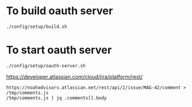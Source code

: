 # To build oauth server
```
./config/setup/build.sh
```

# To start oauth server
```
./config/setup/oauth-server.sh
```


https://developer.atlassian.com/cloud/jira/platform/rest/
```
https://noahadvisors.atlassian.net/rest/api/2/issue/MAG-42/comment > /tmp/comments.js
/tmp/comments.js | jq .comments[].body
```
